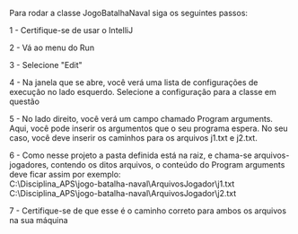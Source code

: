 
Para rodar a classe JogoBatalhaNaval siga os seguintes passos:

1 - Certifique-se de usar o IntelliJ

2 - Vá ao menu do Run

3 - Selecione "Edit"

4 - Na janela que se abre, você verá uma lista de configurações de execução no lado esquerdo. Selecione a configuração para a classe em questão

5 - No lado direito, você verá um campo chamado Program arguments. Aqui, você pode inserir os argumentos que o seu programa espera. No seu caso, você deve inserir os caminhos para os arquivos j1.txt e j2.txt.

6 - Como nesse projeto a pasta definida está na raiz, e chama-se arquivos-jogadores, contendo os ditos arquivos, o conteúdo do Program arguments deve ficar assim por exemplo:  
    C:\Disciplina_APS\jogo-batalha-naval\ArquivosJogador\j1.txt C:\Disciplina_APS\jogo-batalha-naval\ArquivosJogador\j2.txt

7 - Certifique-se de que esse é o caminho correto para ambos os arquivos na sua máquina